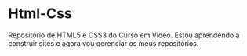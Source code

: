 # Html-Css
 Repositório de HTML5 e CSS3 do Curso em Video.
 Estou aprendendo a construir sites e agora vou gerenciar os meus repositórios. 
 
